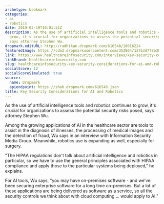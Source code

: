 ```yaml
---
archetype: bookmark
categories:
- ai
- robotics
date: 2019-02-19T10:01:51Z
description: As the use of artificial intelligence tools and robotics continues to
  grow, it's crucial for organizations to assess the potential security risks posed,
  says attorney Stephen Wu.
dropmark.editURL: http://radhikan.dropmark.com/616548/18016224
featuredImage: https://cdn2.dropmarkusercontent.com/353804/127b3d778b38026efe9ebde8de7d51d98333a60f947fdf2c3768e126ae413491/thumbnail/key-security-considerations-for-ai-robotics-showcase_image-8-i-4258.jpg?Expires=1557430063&Signature=kWRenOw~HeuFyljGEF4zAofQzc-BHhOP1yXrIGWbRKe9UDLmPd967hRqIXQyHHWtjQSzAQBvorlniVzZYZ2~drze7b8vdR-JUGdd6A8UPepIYtDt4sBP~akIPkjAbp8Ti-tCa98p6TgiMvSkg-O~Hlzzywfs1v3LgE2Feb6zgIXkp7~HFbRoZkpg9vUrhFwWaVGC1wQbJyBcOmKu~vZPri8~onjTUFAsd-nROM6qcncvF1cgzlt0CACQsBqAdGFo~tX7n82xznXr69k~YD7~Xa2fuJoI~qZSKa0JAe2A8pYUuQNcUvis6BX66J3BFIWNCzlxLzP7~o1OMhhtqDWIpA__&Key-Pair-Id=APKAITQYWVEN757ZA4KQ
link: https://www.healthcareinfosecurity.com/interviews/key-security-considerations-for-ai-robotics-i-4258
linkBrand: healthcareinfosecurity.com
slug: healthcareinfosecurity-key-security-considerations-for-ai-and-robotics
socialScore: 12
socialScoreSimulated: true
source:
  name: Dropmark
  apiendpoint: https://shah.dropmark.com/616548.json
title: Key Security Considerations for AI and Robotics
---
```

As the use of artificial intelligence tools and robotics continues to grow, it's crucial for organizations to assess the potential security risks posed, says attorney Stephen Wu.

Among the growing applications of AI in the healthcare sector are tools to assist in the diagnosis of illnesses, the processing of medical images and the detection of fraud, Wu says in an interview with Information Security Media Group. Meanwhile, robotics use is expanding as well, especially for surgery.

"The HIPAA regulations don't talk about artificial intelligence and robotics in particular, so we have to use the general principles associated with HIPAA compliance and apply those to the particular systems being deployed," he explains.

For AI tools, Wu says, "you may have on-premises software - and we've been securing enterprise software for a long time on-premises. But a lot of these applications are being delivered as software as a service, so all the security controls we think about with cloud computing ... would apply to AI."

